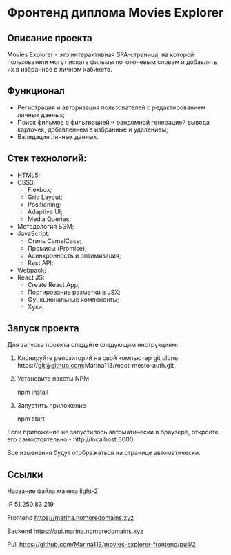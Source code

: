 # Фронтенд диплома Movies Explorer

## Описание проекта

Movies Explorer - это интерактивная SPA-страница, на которой пользователи могут искать фильмы по ключевым словам и добавлять их в избранное в личном кабинете.

## Функционал
* Регистрация и авторизация пользователей с редактированием личных данных;
* Поиск фильмов с фильтрацией и рандомной генерацией вывода карточек, добавлением в избранные и удалением;
* Валидация личных данных.

## Стек технологий:
* HTML5;
* CSS3:
    * Flexbox;
    * Grid Layout;
    * Positioning;
    * Adaptive UI;
    * Media Queries;
* Методология БЭМ;
* JavaScript:
    * Стиль CamelCase;
    * Промисы (Promise);
    * Асинхронность и оптимизация;
    * Rest API;
* Webpack;
* React JS:
    * Create React App;
    * Портирование разметки в JSX;
    * Функциональные компоненты;
    * Хуки.
 
## Запуск проекта
Для запуска проекта следуйте следующим инструкциям:

1. Клонируйте репозиторий на свой компьютер git clone https://git@github.com:Marina113/react-mesto-auth.git
2. Установите пакеты NPM 

    npm install
3. Запустить приложение
   
    npm start

Если приложение не запустилось автоматически в браузере, откройте его самостоятельно - http://localhost:3000.

Все изменения будут отображаться на странице автоматически.

## Ссылки
Название файла макета light-2

IP 51.250.83.219

Frontend https://marina.nomoredomains.xyz

Backend https://api.marina.nomoredomains.xyz

Pull https://github.com/Marina113/movies-explorer-frontend/pull/2   
